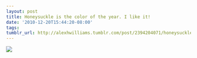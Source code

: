 ```yaml
---
layout: post
title: Honeysuckle is the color of the year. I like it!
date: '2010-12-20T15:44:20-08:00'
tags: 
tumblr_url: http://alexhwilliams.tumblr.com/post/2394204071/honeysuckle-is-the-color-of-the-year-i-like-it
---
```

<img src="http://31.media.tumblr.com/tumblr_ldr39wmTQD1qz5a5ao1_500.png"/>
